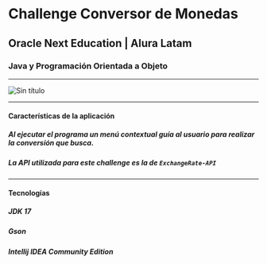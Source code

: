 # Challenge Conversor de Monedas
## Oracle Next Education | Alura Latam
### Java y Programación Orientada a Objeto
--------------------------------------------------------------
![Sin título](https://github.com/cfaviero/challenge-conversor-de-monedas/assets/102911619/224bcb7c-92c4-4546-8674-1ce6656fa62d)

--------------------------------------------------------------
#### Características de la aplicación
##### Al ejecutar el programa un menú contextual guía al usuario para realizar la conversión que busca.
##### La API utilizada para este challenge es la de `ExchangeRate-API`
----------------
#### Tecnologías
##### *JDK 17*
##### *Gson*
##### *Intellij IDEA Community Edition*
